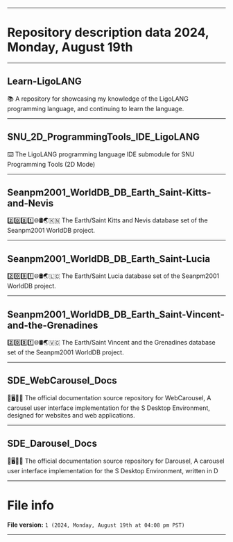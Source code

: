 
***

# Repository description data 2024, Monday, August 19th

---

## Learn-LigoLANG

📚️ A repository for showcasing my knowledge of the LigoLANG programming language, and continuing to learn the language. 

---

## SNU_2D_ProgrammingTools_IDE_LigoLANG

⌨️ The LigoLANG programming language IDE submodule for SNU Programming Tools (2D Mode)

---

## Seanpm2001_WorldDB_DB_Earth_Saint-Kitts-and-Nevis

2️⃣️0️⃣️0️⃣️1️⃣️🌐️🛢️🌏️🇰🇳️ The Earth/Saint Kitts and Nevis database set of the Seanpm2001 WorldDB project.

---

## Seanpm2001_WorldDB_DB_Earth_Saint-Lucia

2️⃣️0️⃣️0️⃣️1️⃣️🌐️🛢️🌏️🇱🇨️ The Earth/Saint Lucia database set of the Seanpm2001 WorldDB project.

---

## Seanpm2001_WorldDB_DB_Earth_Saint-Vincent-and-the-Grenadines

2️⃣️0️⃣️0️⃣️1️⃣️🌐️🛢️🌏️🇻🇨️ The Earth/Saint Vincent and the Grenadines database set of the Seanpm2001 WorldDB project.

---

## SDE_WebCarousel_Docs

🎠️🖥️🎠️📖️ The official documentation source repository for WebCarousel, A carousel user interface implementation for the S Desktop Environment, designed for websites and web applications.

---

## SDE_Darousel_Docs

🎠️🖥️🎠️📖️ The official documentation source repository for Darousel, A carousel user interface implementation for the S Desktop Environment, written in D

***

# File info

**File version:** `1 (2024, Monday, August 19th at 04:08 pm PST)`

***

